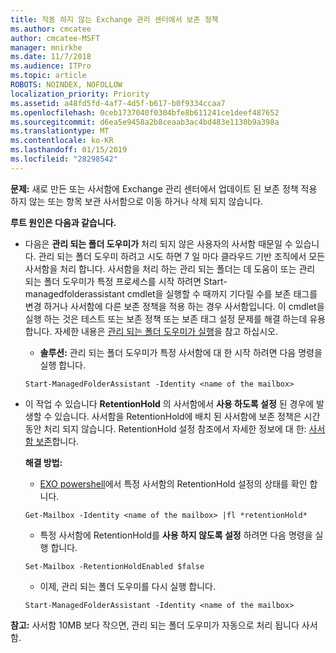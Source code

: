 ```yaml
---
title: 작동 하지 않는 Exchange 관리 센터에서 보존 정책
ms.author: cmcatee
author: cmcatee-MSFT
manager: mnirkhe
ms.date: 11/7/2018
ms.audience: ITPro
ms.topic: article
ROBOTS: NOINDEX, NOFOLLOW
localization_priority: Priority
ms.assetid: a48fd5fd-4af7-4d5f-b617-b0f9334ccaa7
ms.openlocfilehash: 0ceb1737040f0304bfe8b611241ce1deef487652
ms.sourcegitcommit: d6ea5e9458a2b8ceaab3ac4bd483e1130b9a398a
ms.translationtype: MT
ms.contentlocale: ko-KR
ms.lasthandoff: 01/15/2019
ms.locfileid: "28298542"
---
```

 **문제:** 새로 만든 또는 사서함에 Exchange 관리 센터에서 업데이트 된 보존 정책 적용 하지 않는 또는 항목 보관 사서함으로 이동 하거나 삭제 되지 않습니다. 
  
 **루트 원인은 다음과 같습니다.**
  
- 다음은 **관리 되는 폴더 도우미가** 처리 되지 않은 사용자의 사서함 때문일 수 있습니다. 관리 되는 폴더 도우미 하려고 시도 하면 7 일 마다 클라우드 기반 조직에서 모든 사서함을 처리 합니다. 사서함을 처리 하는 관리 되는 폴더는 데 도움이 또는 관리 되는 폴더 도우미가 특정 프로세스를 시작 하려면 Start-managedfolderassistant cmdlet을 실행할 수 때까지 기다릴 수를 보존 태그를 변경 하거나 사서함에 다른 보존 정책을 적용 하는 경우 사서함입니다. 이 cmdlet을 실행 하는 것은 테스트 또는 보존 정책 또는 보존 태그 설정 문제를 해결 하는데 유용 합니다. 자세한 내용은 [관리 되는 폴더 도우미가 실행](https://msdn.microsoft.com/en-us/library/gg271153%28v=exchsrvcs.149%29.aspx#managedfolderassist)을 참고 하십시오.
    
  - **솔루션:** 관리 되는 폴더 도우미가 특정 사서함에 대 한 시작 하려면 다음 명령을 실행 합니다. 
    
  ```
  Start-ManagedFolderAssistant -Identity <name of the mailbox>
  ```

- 이 작업 수 있습니다 **RetentionHold** 의 사서함에서 **사용 하도록 설정** 된 경우에 발생할 수 있습니다. 사서함을 RetentionHold에 배치 된 사서함에 보존 정책은 시간 동안 처리 되지 않습니다. RetentionHold 설정 참조에서 자세한 정보에 대 한: [사서함 보존](https://docs.microsoft.com/en-us/exchange/security-and-compliance/messaging-records-management/mailbox-retention-hold)합니다.
    
    **해결 방법:**
    
  - [EXO powershell](https://docs.microsoft.com/en-us/powershell/exchange/exchange-online/connect-to-exchange-online-powershell/connect-to-exchange-online-powershell?view=exchange-ps)에서 특정 사서함의 RetentionHold 설정의 상태를 확인 합니다.
    
  ```
  Get-Mailbox -Identity <name of the mailbox> |fl *retentionHold*
  ```

  - 특정 사서함에 RetentionHold를 **사용 하지 않도록 설정** 하려면 다음 명령을 실행 합니다. 
    
  ```
  Set-Mailbox -RetentionHoldEnabled $false
  ```

  - 이제, 관리 되는 폴더 도우미를 다시 실행 합니다.
    
  ```
  Start-ManagedFolderAssistant -Identity <name of the mailbox>
  ```

 **참고:** 사서함 10MB 보다 작으면, 관리 되는 폴더 도우미가 자동으로 처리 됩니다 사서함. 
  

